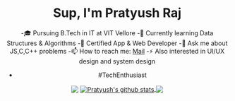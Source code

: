 <center><h1 align="center">Sup, I'm Pratyush Raj</h1>

-🎓 Pursuing B.Tech in IT at VIT Vellore
-🧩 Currently learning Data Structures & Algorithms
-📱 Certified App & Web Developer
-💬 Ask me about JS,C,C++ problems 
-📫 How to reach me: [Mail](mailto:pratyushraj0176@gmail.com)
-⚡ Also interested in UI/UX design and system design
- #TechEnthusiast 
<img align="center" src="https://github-profile-trophy.vercel.app/?username=pratyush017&margin-w=15&column=7&row=8" />
<a href="https://github.com/Pratyush017">
  <img align="center" src="https://github-readme-stats.vercel.app/api?username=pratyush017&show_icons=true&include_all_commits=true&theme=material-palenight" alt="Pratyush's github stats" />
</a>
<a href="https://github.com/Pratyush017">
  <img align="center" src="https://github-readme-stats.vercel.app/api/top-langs/?username=pratyush017&layout=compact&theme=material-palenight" />
</a>
